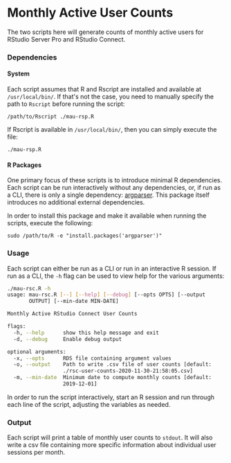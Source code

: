 # Monthly Active User Counts

The two scripts here will generate counts of monthly active users for RStudio
Server Pro and RStudio Connect.

### Dependencies
#### System
Each script assumes that R and Rscript are installed and available at
`/usr/local/bin/`. If that's not the case, you need to manually specify the path
to `Rscript` before running the script:
```
/path/to/Rscript ./mau-rsp.R
```

If Rscript is available in `/usr/local/bin/`, then you can simply execute the
file:
```
./mau-rsp.R
```

#### R Packages
One primary focus of these scripts is to introduce minimal R dependencies. Each
script can be run interactively without any dependencies, or, if run as a CLI,
there is only a single dependency:
[argparser](https://cran.r-project.org/web/packages/argparser/index.html). This
package itself introduces no additional external dependencies.

In order to install this package and make it available when running the scripts,
execute the following:
```
sudo /path/to/R -e "install.packages('argparser')"
```

### Usage
Each script can either be run as a CLI or run in an interactive R session. If
run as a CLI, the `-h` flag can be used to view help for the various arguments:
```bash
./mau-rsc.R -h
usage: mau-rsc.R [--] [--help] [--debug] [--opts OPTS] [--output
       OUTPUT] [--min-date MIN-DATE]

Monthly Active RStudio Connect User Counts

flags:
  -h, --help      show this help message and exit
  -d, --debug     Enable debug output

optional arguments:
  -x, --opts      RDS file containing argument values
  -o, --output    Path to write .csv file of user counts [default:
                  ./rsc-user-counts-2020-11-30-21:58:05.csv]
  -m, --min-date  Minimum date to compute monthly counts [default:
                  2019-12-01]
```

In order to run the script interactively, start an R session and run through
each line of the script, adjusting the variables as needed.

### Output
Each script will print a table of monthly user counts to `stdout`. It will also
write a csv file containing more specific information about individual user
sessions per month.